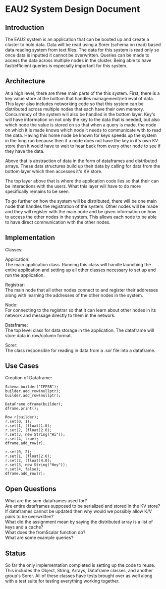 # EAU2 System Design Document 

## Introduction
The EAU2 system is an application that can be booted up and create a cluster to hold data. 
Data will be read using a Sorer (schema on read) based data reading system from text files. The data
for this system is read only so once data is inputted it cannot be overwritten. Queries can be made to access
the data across multiple nodes in the cluster. Being able to have fast/efficient queries is especially important
for this system. 


## Architecture 
At a high level, there are three main parts of the this system. First, there is a 
key value store at the bottom that handles management/retrieval of data. This layer also includes
networking code so that this system can be distributed across multiple nodes that each have their own memory.
Concurrency of the system will also be handled in the bottom layer. Key's will have information on not only
the key to the data that is needed, but also which node the value is stored on so that when a query is made, 
the node on which it is made knows which node it needs to communicate with to read the data. Having this home
node be known for keys speeds up the system in the long run because then if a node does not have the key in it's
own KV store then it would have to wait to hear back from every other node to see if they have the data. 

Above that is abstraction of data in the form of dataframes and distributed arrays. 
These data structures build up their data by calling for data from the bottom layer which then accesses it's KV store. 

The top layer above that is where the application code lies so that their can be interactions with the users. What this
layer will have to do more specifically remains to be seen. 

To go further on how the system will be distributed, there will be one main node that handles the 
registration of the system. Other nodes will be made and they will register with the main node and be given 
information on how to access the other nodes in the system. This allows each node to be able to have direct 
communication with the other nodes. 

## Implementation 
Classes:  
  
Application:  
The main application class. Running this class will handle launching the entire application and setting up all other classes necessary to set up and run the application.  
  
Registrar:  
The main node that all other nodes connect to and register their addresses along with learning the addresses of the other nodes in the system.  
  
Node:  
For connecting to the registrar so that it can learn about other nodes in its network and message directly to them in the network.  
  
Dataframe:  
The top level class for data storage in the application. The dataframe will store data in row/column format.  
  
Sorer:  
The class responsible for reading in data from a .sor file into a dataframe.  



## Use Cases  
  
Creation of Dataframe:  
```
Schema builder("IFFSB");  
builder.add_row(nullptr);  
builder.add_row(nullptr);  
  
DataFrame dframe(builder);  
dframe.print();  
  
Row r(builder);  
r.set(0, 1);  
r.set(1, (float)1.0);  
r.set(2, (float)2.0);  
r.set(3, new String("Hi"));  
r.set(4, true);  
dframe.add_row(r);  
  
r.set(0, 2);  
r.set(1, (float)2.0);  
r.set(2, (float)4.0);  
r.set(3, new String("Hey"));  
r.set(4, false);  
dframe.add_row(r);  

```


## Open Questions
What are the sum-dataframes used for?  
Are entire dataframes supposed to be serialized and stored in the KV store?  
If dataframes cannot be updated then why would we possibly allow K/V pairs to be overwritten?  
What did the assignment mean by saying the distributed array is a list of keys and a cache?  
What does the fromScalar function do?  
What are some example queries?  


## Status
So far the only implementation completed is setting up the code to reuse. This includes the Object,
String, Arrays, Dataframe classes, and another group's Sorer. All of these classes have tests brought over 
as well along with a test suite for testing everything working together. 

